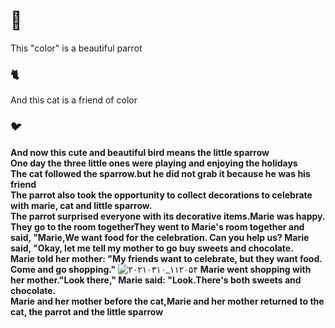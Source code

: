 # 🦜
This "color" is a beautiful parrot                                                                                      
### 🐈
And this cat is a friend of color                                                                                       
### 🐦
**And now this cute and beautiful bird means the little sparrow**                                                      
**One day the three little ones were playing and enjoying the holidays**                                               
**The cat followed the sparrow.but he did not grab it because he was his friend**                                       
**The parrot also took the opportunity to collect decorations to celebrate with marie, cat and little sparrow.**        
**The parrot surprised everyone with its decorative items.Marie was happy.**                                            
**They go to the room togetherThey went to Marie's room together and said, "Marie,We want food for the celebration. Can you help us? Marie said, "Okay, let me tell my mother to go buy sweets and chocolate.**                                 
**Marie told her mother: "My friends want to celebrate, but they want food. Come and go shopping."**
![۲۰۲۱۰۳۱۰_۱۱۲۰۵۴](https://user-images.githubusercontent.com/73178045/110625679-f5a10900-81b4-11eb-88b2-45636438473b.jpg)
**Marie went shopping with her mother."Look there," Marie said: "Look.There's both sweets and chocolate.**              
**Marie and her mother before the cat,Marie and her mother returned to the cat, the parrot and the little sparrow**













